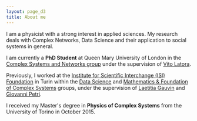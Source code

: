 ```yaml
---
layout: page_d3
title: About me
---
```


I am a physicist with a strong interest in applied sciences. My research deals with Complex Networks, Data Science and their application to social systems in general.

I am currently a **PhD Student** at Queen Mary University of London in the [Complex Systems and Networks group](http://www.maths.qmul.ac.uk/complex-systems-and-networks/complex-systems-and-networks-group) under the supervision of [Vito Latora](http://www.maths.qmul.ac.uk/~latora/). 

Previously, I worked at the [Institute for Scientific Interchange (ISI) Foundation](http://www.isi.it/en/home) in Turin within the [Data Science](http://www.isi.it/en/research/data-science) and [Mathematics & Foundation of Complex Systems](http://www.isi.it/en/research/mathematics-foundation-of-complex-systems) groups, under the supervision of [Laetitia Gauvin](https://laetitiagauvin.github.io/) and [Giovanni Petri](https://lordgrilo.github.io/).

I received my Master's degree in **Physics of Complex Systems** from the University of Torino in October 2015.

